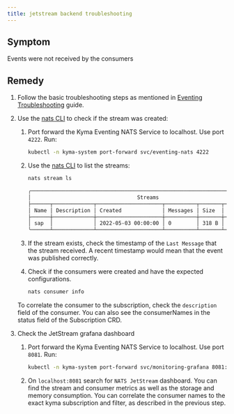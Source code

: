 ```yaml
---
title: jetstream backend troubleshooting
---
```


## Symptom

Events were not received by the consumers

## Remedy

1. Follow the basic troubleshooting steps as mentioned in [Eventing Troubleshooting](./evnt-01-eventing-troubleshooting.md) guide.

2. Use the [nats CLI](https://github.com/nats-io/natscli) to check if the stream was created:

    1. Port forward the Kyma Eventing NATS Service to localhost. Use port `4222`. Run:
        ```bash
        kubectl -n kyma-system port-forward svc/eventing-nats 4222
        ```
    2. Use the [nats CLI](https://github.com/nats-io/natscli) to list the streams:
       ```bash
       nats stream ls
       ```
    
        ```bash
        ╭────────────────────────────────────────────────────────────────────────────╮
        │                                  Streams                                   │
        ├──────┬─────────────┬─────────────────────┬──────────┬───────┬──────────────┤
        │ Name │ Description │ Created             │ Messages │ Size  │ Last Message │
        ├──────┼─────────────┼─────────────────────┼──────────┼───────┼──────────────┤
        │ sap  │             │ 2022-05-03 00:00:00 │ 0        │ 318 B │ 5.80s        │
        ╰──────┴─────────────┴─────────────────────┴──────────┴───────┴──────────────╯
        ```       

    3. If the stream exists, check the timestamp of the `Last Message` that the stream received. A recent timestamp would mean that the event was published correctly.
   
    4. Check if the consumers were created and have the expected configurations.
       ```bash
       nats consumer info
       ```
       
    To correlate the consumer to the subscription, check the `description` field of the consumer. You can also see the consumerNames in the status field of the Subscription CRD.

3. Check the JetStream grafana dashboard

    1. Port forward the Kyma Eventing NATS Service to localhost. Use port `8081`. Run:
        ```bash
        kubectl -n kyma-system port-forward svc/monitoring-grafana 8081:80
        ```
    2. On `localhost:8081` search for `NATS JetStream` dashboard. You can find the stream and consumer metrics as well as the storage and memory consumption. You can correlate the consumer names to the exact kyma subscription and filter, as described in the previous step.
    

